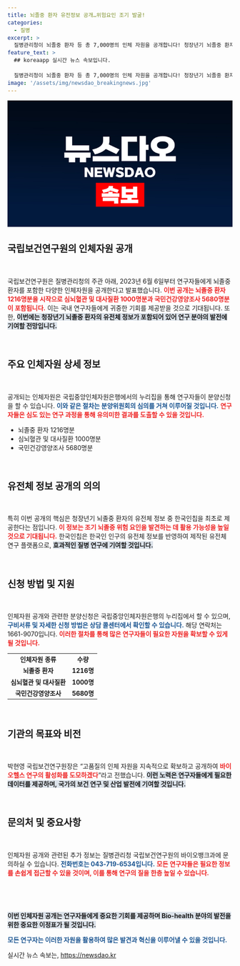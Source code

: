 ```yaml
---
title: 뇌졸중 환자 유전정보 공개…위험요인 조기 발굴!
categories:
  - 질병
excerpt: >
  질병관리청이 뇌졸중 환자 등 총 7,000명의 인체 자원을 공개합니다! 청장년기 뇌졸중 환자의 유전체 정보도 포함되어 연구 혁신을 기대하는데, 자세한 신청 방법은 국립중앙인체자원은행에서 확인하세요!
feature_text: >
  ## koreaapp 실시간 뉴스 속보입니다.

  질병관리청이 뇌졸중 환자 등 총 7,000명의 인체 자원을 공개합니다! 청장년기 뇌졸중 환자의 유전체 정보도 포함되어 연구 혁신을 기대하는데, 자세한 신청 방법은 국립중앙인체자원은행에서 확인하세요!
image: '/assets/img/newsdao_breakingnews.jpg'
---
```


<p><img src="/assets/img/newsdao_breakingnews.jpg" alt="koreaapp 속보" /></p>

<h2 data-ke-size="size26">국립보건연구원의 인체자원 공개</h2>

<p data-ke-size="size16">&nbsp;</p>

<p>국립보건연구원은 질병관리청의 주관 아래, 2023년 6월 6일부터 연구자들에게 뇌졸중 환자를 포함한 다양한 인체자원을 공개한다고 발표했습니다. <b><span style="color: #ee2323;">이번 공개는 뇌졸중 환자 1216명분을 시작으로 심뇌혈관 및 대사질환 1000명분과 국민건강영양조사 5680명분이 포함됩니다.</span></b> 이는 국내 연구자들에게 귀중한 기회를 제공받을 것으로 기대됩니다. 또한, <b><span style="background-color: #21538527;">이번에는 청장년기 뇌졸중 환자의 유전체 정보가 포함되어 있어 연구 분야의 발전에 기여할 전망입니다.</span></b></p>

<p><br></p>

<h2 data-ke-size="size26">주요 인체자원 상세 정보</h2>

<p data-ke-size="size16">&nbsp;</p>

<p>공개되는 인체자원은 국립중앙인체자원은행에서의 누리집을 통해 연구자들이 분양신청을 할 수 있습니다. <b><span style="color: #1a5490;">이와 같은 절차는 분양위원회의 심의를 거쳐 이루어질 것입니다.</span></b> <b><span style="color: #ee2323;">연구자들은 심도 있는 연구 과정을 통해 유의미한 결과를 도출할 수 있을 것입니다.</span></b></p>

<ul>
    <li>뇌졸중 환자 1216명분</li>
    <li>심뇌혈관 및 대사질환 1000명분</li>
    <li>국민건강영양조사 5680명분</li>
</ul>

<p data-ke-size="size16">&nbsp;</p>

<h2 data-ke-size="size26">유전체 정보 공개의 의의</h2>

<p data-ke-size="size16">&nbsp;</p>

<p>특히 이번 공개의 핵심은 청장년기 뇌졸중 환자의 유전체 정보 중 한국인칩을 최초로 제공한다는 점입니다. <b><span style="color: #ee2323;">이 정보는 조기 뇌졸중 위험 요인을 발견하는 데 활용 가능성을 높일 것으로 기대됩니다.</span></b> 한국인칩은 한국인 인구의 유전체 정보를 반영하여 제작된 유전체 연구 플랫폼으로, <b><span style="background-color: #21538527;">효과적인 질병 연구에 기여할 것입니다.</span></b></p>

<p><br></p>

<h2 data-ke-size="size26">신청 방법 및 지원</h2>

<p data-ke-size="size16">&nbsp;</p>

<p>인체자원 공개와 관련한 분양신청은 국립중앙인체자원은행의 누리집에서 할 수 있으며, <b><span style="color: #1a5490;">구비서류 및 자세한 신청 방법은 상담 콜센터에서 확인할 수 있습니다.</span></b> 해당 연락처는 1661-9070입니다. <b><span style="color: #ee2323;">이러한 절차를 통해 많은 연구자들이 필요한 자원을 확보할 수 있게 될 것입니다.</span></b></p>

<table style="width: 100%;">
    <tr>
        <td style="text-align: center; height: 17px;"><b>인체자원 종류</b></td>
        <td style="text-align: center; height: 17px;"><b>수량</b></td>
    </tr>
    <tr>
        <td style="text-align: center; height: 17px;"><b>뇌졸중 환자</b></td>
        <td style="text-align: center; height: 17px;"><b>1216명</b></td>
    </tr>
    <tr>
        <td style="text-align: center; height: 17px;"><b>심뇌혈관 및 대사질환</b></td>
        <td style="text-align: center; height: 17px;"><b>1000명</b></td>
    </tr>
    <tr>
        <td style="text-align: center; height: 17px;"><b>국민건강영양조사</b></td>
        <td style="text-align: center; height: 17px;"><b>5680명</b></td>
    </tr>
</table>

<p data-ke-size="size16">&nbsp;</p>

<h2 data-ke-size="size26">기관의 목표와 비전</h2>

<p data-ke-size="size16">&nbsp;</p>

<p>박현영 국립보건연구원장은 “고품질의 인체 자원을 지속적으로 확보하고 공개하여 <b><span style="color: #ee2323;">바이오헬스 연구의 활성화를 도모하겠다</span></b>”라고 전했습니다. <b><span style="background-color: #21538527;">이런 노력은 연구자들에게 필요한 데이터를 제공하며, 국가의 보건 연구 및 산업 발전에 기여할 것입니다.</span></b> </p>

<p><br></p>

<h2 data-ke-size="size26">문의처 및 중요사항</h2>

<p data-ke-size="size16">&nbsp;</p>

<p>인체자원 공개와 관련된 추가 정보는 질병관리청 국립보건연구원의 바이오뱅크과에 문의하실 수 있습니다. <b><span style="color: #1a5490;">전화번호는 043-719-6534입니다.</span></b> <b><span style="color: #ee2323;">모든 연구자들은 필요한 정보를 손쉽게 접근할 수 있을 것이며, 이를 통해 연구의 질을 한층 높일 수 있습니다.</span></b> </p>

<p><br></p>

<p data-ke-size="size16">&nbsp;</p>

<p><b><span style="background-color: #21538527;">이번 인체자원 공개는 연구자들에게 중요한 기회를 제공하며 Bio-health 분야의 발전을 위한 중요한 이정표가 될 것입니다.</span></b> <br> </p>

<p><b><span style="color: #1a5490;">모든 연구자는 이러한 자원을 활용하여 많은 발견과 혁신을 이루어낼 수 있을 것입니다.</span></b></p>
실시간 뉴스 속보는, <a href="https://newsdao.kr" rel="dofollow">https://newsdao.kr</a>


